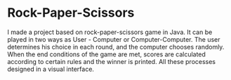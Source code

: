 # Rock-Paper-Scissors
I made a project based on rock-paper-scissors game in Java. 
It can be played in two ways as User - Computer or Computer-Computer. The user determines his choice in each round, and the computer chooses randomly. When the end conditions of the game are met, scores are calculated according to certain rules and the winner is printed. All these processes designed in a visual interface.
